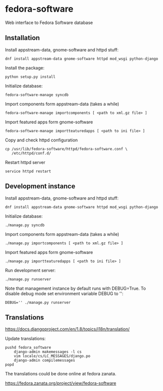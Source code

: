 fedora-software
===============

Web interface to Fedora Software database


Installation
------------

Install appstream-data, gnome-software and httpd stuff:

    dnf install appstream-data gnome-software httpd mod_wsgi python-django

Install the package:

    python setup.py install

Initialize database:

    fedora-software-manage syncdb

Import components form appstream-data (takes a while)

    fedora-software-manage importcomponents [ <path to xml.gz file> ]

Import featured apps form gnome-software

    fedora-software-manage importteaturedapps [ <path to ini file> ]

Copy and check httpd configuration

    cp /usr/lib/fedora-software/httpd/fedora-software.conf \
       /etc/httpd/conf.d/

Restart httpd server

    service httpd restart


Development instance
--------------------

Install appstream-data, gnome-software and httpd stuff:

    dnf install appstream-data gnome-software httpd mod_wsgi python-django

Initialize database:

    ./manage.py syncdb

Import components form appstream-data (takes a while)

    ./manage.py importcomponents [ <path to xml.gz file> ]

Import featured apps form gnome-software

    ./manage.py importteaturedapps [ <path to ini file> ]

Run development server:

    ./manage.py runserver

Note that management instance by default runs with DEBUG=True.
To disable debug mode set environment variable DEBUG to '':

    DEBUG='' ./manage.py runserver


Translations
------------

https://docs.djangoproject.com/en/1.8/topics/i18n/translation/

Update translations:

    pushd fedora_software
        django-admin makemessages -l cs
        vim locale/cs/LC_MESSAGES/django.po
        django-admin compilemessages
    popd

The translations could be done online at fedora zanata.

https://fedora.zanata.org/project/view/fedora-software
